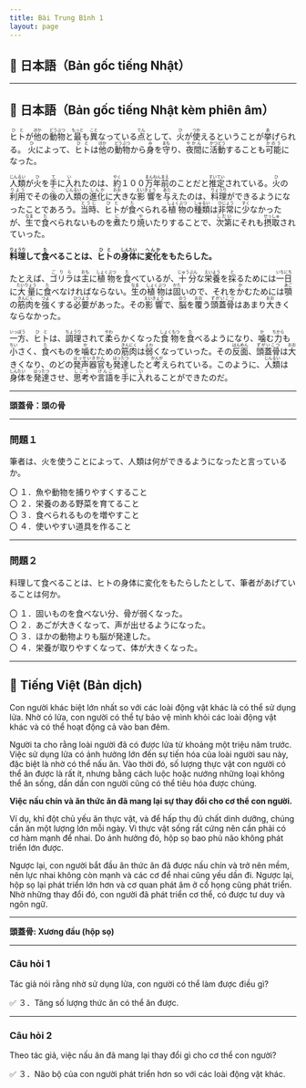 ```yaml
---
title: Bài Trung Bình 1
layout: page
---
```


## 📖 日本語（Bản gốc tiếng Nhật）

---

## 📖 日本語（Bản gốc tiếng Nhật kèm phiên âm）

<ruby>ヒト<rt>ひと</rt></ruby>が<ruby>他<rt>ほか</rt></ruby>の<ruby>動物<rt>どうぶつ</rt></ruby>と<ruby>最<rt>もっと</rt></ruby>も<ruby>異<rt>こと</rt></ruby>なっている<ruby>点<rt>てん</rt></ruby>として、<ruby>火<rt>ひ</rt></ruby>が<ruby>使<rt>つか</rt></ruby>えるということが<ruby>挙<rt>あ</rt></ruby>げられる。 <ruby>火<rt>ひ</rt></ruby>によって、<ruby>ヒト<rt>ひと</rt></ruby>は<ruby>他<rt>ほか</rt></ruby>の<ruby>動物<rt>どうぶつ</rt></ruby>から<ruby>身<rt>み</rt></ruby>を<ruby>守<rt>まも</rt></ruby>り、<ruby>夜間<rt>やかん</rt></ruby>に<ruby>活動<rt>かつどう</rt></ruby>することも<ruby>可能<rt>かのう</rt></ruby>になった。

<ruby>人類<rt>じんるい</rt></ruby>が<ruby>火<rt>ひ</rt></ruby>を<ruby>手<rt>て</rt></ruby>に<ruby>入<rt>い</rt></ruby>れたのは、<ruby>約<rt>やく</rt></ruby>１００<ruby>万年前<rt>まんねんまえ</rt></ruby>のことだと<ruby>推定<rt>すいてい</rt></ruby>されている。<ruby>火<rt>ひ</rt></ruby>の<ruby>利用<rt>りよう</rt></ruby>でその<ruby>後<rt>ご</rt></ruby>の<ruby>人類<rt>じんるい</rt></ruby>の<ruby>進化<rt>しんか</rt></ruby>に<ruby>大<rt>おお</rt></ruby>きな<ruby>影響<rt>えいきょう</rt></ruby>を<ruby>与<rt>あた</rt></ruby>えたのは、<ruby>料理<rt>りょうり</rt></ruby>ができるようになったことであろう。<ruby>当時<rt>とうじ</rt></ruby>、<ruby>ヒト<rt>ひと</rt></ruby>が<ruby>食<rt>た</rt></ruby>べられる<ruby>植物<rt>しょくぶつ</rt></ruby>の<ruby>種類<rt>しゅるい</rt></ruby>は<ruby>非常<rt>ひじょう</rt></ruby>に<ruby>少<rt>すく</rt></ruby>なかったが、<ruby>生<rt>なま</rt></ruby>で<ruby>食<rt>た</rt></ruby>べられないものを<ruby>煮<rt>に</rt></ruby>たり<ruby>焼<rt>や</rt></ruby>いたりすることで、<ruby>次第<rt>しだい</rt></ruby>にそれも<ruby>摂取<rt>せっしゅ</rt></ruby>されていった。

**<ruby>料理<rt>りょうり</rt></ruby>して<ruby>食<rt>た</rt></ruby>べることは、<ruby>ヒト<rt>ひと</rt></ruby>の<ruby>身体<rt>しんたい</rt></ruby>に<ruby>変化<rt>へんか</rt></ruby>をもたらした。**

たとえば、<ruby>ゴリラ<rt>ごりら</rt></ruby>は<ruby>主<rt>おも</rt></ruby>に<ruby>植物<rt>しょくぶつ</rt></ruby>を<ruby>食<rt>た</rt></ruby>べているが、<ruby>十分<rt>じゅうぶん</rt></ruby>な<ruby>栄養<rt>えいよう</rt></ruby>を<ruby>採<rt>と</rt></ruby>るためには<ruby>一日<rt>いちにち</rt></ruby>に<ruby>大量<rt>たいりょう</rt></ruby>に<ruby>食<rt>た</rt></ruby>べなければならない。<ruby>生<rt>なま</rt></ruby>の<ruby>植物<rt>しょくぶつ</rt></ruby>は<ruby>固<rt>かた</rt></ruby>いので、それを<ruby>か<rt>か</rt></ruby>むためには<ruby>顎<rt>あご</rt></ruby>の<ruby>筋肉<rt>きんにく</rt></ruby>を<ruby>強<rt>つよ</rt></ruby>くする<ruby>必要<rt>ひつよう</rt></ruby>があった。その<ruby>影響<rt>えいきょう</rt></ruby>で、<ruby>脳<rt>のう</rt></ruby>を<ruby>覆<rt>おお</rt></ruby>う<ruby>頭蓋骨<rt>ずがいこつ</rt></ruby>はあまり<ruby>大<rt>おお</rt></ruby>きくならなかった。

<ruby>一方<rt>いっぽう</rt></ruby>、<ruby>ヒト<rt>ひと</rt></ruby>は、<ruby>調理<rt>ちょうり</rt></ruby>されて<ruby>柔<rt>やわ</rt></ruby>らかくなった<ruby>食物<rt>しょくもつ</rt></ruby>を<ruby>食<rt>た</rt></ruby>べるようになり、<ruby>噛<rt>か</rt></ruby>む<ruby>力<rt>ちから</rt></ruby>も<ruby>小<rt>ちい</rt></ruby>さく、<ruby>食<rt>た</rt></ruby>べものを<ruby>噛<rt>か</rt></ruby>むための<ruby>筋肉<rt>きんにく</rt></ruby>は<ruby>弱<rt>よわ</rt></ruby>くなっていった。その<ruby>反面<rt>はんめん</rt></ruby>、<ruby>頭蓋骨<rt>ずがいこつ</rt></ruby>は<ruby>大<rt>おお</rt></ruby>きくなり、のどの<ruby>発声器官<rt>はっせいきかん</rt></ruby>も<ruby>発達<rt>はったつ</rt></ruby>したと<ruby>考<rt>かんが</rt></ruby>えられている。このように、<ruby>人類<rt>じんるい</rt></ruby>は<ruby>身体<rt>しんたい</rt></ruby>を<ruby>発達<rt>はったつ</rt></ruby>させ、<ruby>思考<rt>しこう</rt></ruby>や<ruby>言語<rt>げんご</rt></ruby>を<ruby>手<rt>て</rt></ruby>に<ruby>入<rt>い</rt></ruby>れることができたのだ。

---

**頭蓋骨：頭の骨**

---

### 問題１  
筆者は、火を使うことによって、人類は何ができるようになったと言っているか。

〇 １．魚や動物を捕りやすくすること  
〇 ２．栄養のある野菜を育てること  
〇 ３．食べられるものを増やすこと  
〇 ４．使いやすい道具を作ること

---

### 問題２  
料理して食べることは、ヒトの身体に変化をもたらしたとして、筆者があげていることは何か。

〇 １．固いものを食べない分、骨が弱くなった。  
〇 ２．あごが大きくなって、声が出せるようになった。  
〇 ３．ほかの動物よりも脳が発達した。  
〇 ４．栄養が取りやすくなって、体が大きくなった。

---

## 📘 Tiếng Việt (Bản dịch)

Con người khác biệt lớn nhất so với các loài động vật khác là có thể sử dụng lửa. Nhờ có lửa, con người có thể tự bảo vệ mình khỏi các loài động vật khác và có thể hoạt động cả vào ban đêm.

Người ta cho rằng loài người đã có được lửa từ khoảng một triệu năm trước. Việc sử dụng lửa có ảnh hưởng lớn đến sự tiến hóa của loài người sau này, đặc biệt là nhờ có thể nấu ăn. Vào thời đó, số lượng thực vật con người có thể ăn được là rất ít, nhưng bằng cách luộc hoặc nướng những loại không thể ăn sống, dần dần con người cũng có thể tiêu hóa được chúng.

**Việc nấu chín và ăn thức ăn đã mang lại sự thay đổi cho cơ thể con người.**

Ví dụ, khỉ đột chủ yếu ăn thực vật, và để hấp thụ đủ chất dinh dưỡng, chúng cần ăn một lượng lớn mỗi ngày. Vì thực vật sống rất cứng nên cần phải có cơ hàm mạnh để nhai. Do ảnh hưởng đó, hộp sọ bao phủ não không phát triển lớn được.

Ngược lại, con người bắt đầu ăn thức ăn đã được nấu chín và trở nên mềm, nên lực nhai không còn mạnh và các cơ để nhai cũng yếu dần đi. Ngược lại, hộp sọ lại phát triển lớn hơn và cơ quan phát âm ở cổ họng cũng phát triển. Nhờ những thay đổi đó, con người đã phát triển cơ thể, có được tư duy và ngôn ngữ.

---

**頭蓋骨: Xương đầu (hộp sọ)**

---

### Câu hỏi 1  
Tác giả nói rằng nhờ sử dụng lửa, con người có thể làm được điều gì?

✅ ３．Tăng số lượng thức ăn có thể ăn được.

---

### Câu hỏi 2  
Theo tác giả, việc nấu ăn đã mang lại thay đổi gì cho cơ thể con người?

✅ ３．Não bộ của con người phát triển hơn so với các loài động vật khác.
